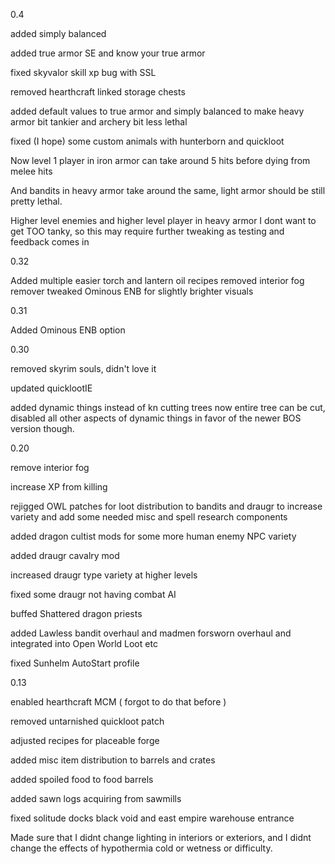 0.4

added simply balanced

added true armor SE and know your true armor

fixed skyvalor skill xp bug with SSL

removed hearthcraft linked storage chests

added default values to true armor and simply balanced to make heavy armor bit tankier  and archery bit less lethal

fixed (I hope) some custom animals with hunterborn and quickloot

Now level 1 player in iron armor can take around 5 hits before dying from melee hits

And bandits in heavy armor take around the same, light armor should be still pretty lethal.

Higher level enemies and higher level player in heavy armor I dont want to get TOO tanky, so this may require further tweaking as testing and feedback comes in

0.32

Added multiple easier torch and lantern oil recipes
removed interior fog remover
tweaked Ominous ENB for slightly brighter visuals

0.31

Added Ominous ENB option

0.30

removed skyrim souls, didn't love it

updated quicklootIE

added dynamic things instead of kn cutting trees
now entire tree can be cut, disabled all other aspects of dynamic things in favor of the newer BOS version though.

0.20

remove interior fog

increase XP from killing

rejigged OWL patches for loot distribution to bandits and draugr to increase variety and add some needed misc and spell research components

added dragon cultist mods for some more human enemy NPC variety

added draugr cavalry mod

increased draugr type variety at higher levels

fixed some draugr not having combat AI

buffed Shattered dragon priests

added Lawless bandit overhaul and madmen forsworn overhaul and integrated into Open World Loot etc

fixed Sunhelm AutoStart profile

0.13

enabled hearthcraft MCM ( forgot to do that before )

removed untarnished quickloot patch

adjusted recipes for placeable forge

added misc item distribution to barrels and crates

added spoiled food to food barrels

added sawn logs acquiring from sawmills

fixed solitude docks black void and east empire warehouse entrance

Made sure that I didnt change lighting in interiors or exteriors, and I didnt change the effects of hypothermia cold or wetness or difficulty.
